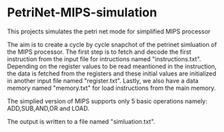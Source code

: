 # PetriNet-MIPS-simulation
This projects simulates the petri net mode for simplified MIPS processor 

The aim is to create a cycle by cycle snapchot of the petrinet simluation of the MIPS processor.
The first step is to fetch and decode the first instruction from the input file for intructions named "instructions.txt".
Depending on the register values to be read meantioned in the instruction, the data is fetched from the registers and these
initial values are initialized in another input file named "register.txt".
Lastly, we also have a data memory named "memory.txt" for load instructions from the main memory.

The simplied version of MIPS supports only 5 basic operations namely:
ADD,SUB,AND,OR and LOAD.

The output is written to a file named "simluation.txt". 
